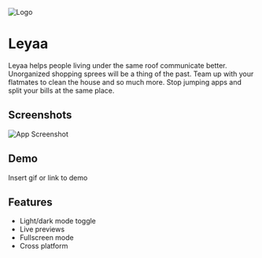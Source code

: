 
![Logo](assets/icon.png=250x250)


# Leyaa

Leyaa helps people living under the same roof communicate better. Unorganized shopping sprees will be a thing of the past. Team up with your flatmates to clean the house and so much more. Stop jumping apps and split your bills at the same place.


## Screenshots

![App Screenshot](https://via.placeholder.com/468x300?text=App+Screenshot+Here)


## Demo

Insert gif or link to demo


## Features

- Light/dark mode toggle
- Live previews
- Fullscreen mode
- Cross platform

